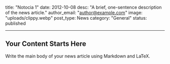 title: "Notocia 1"
date: 2012-10-08
desc: "A brief, one-sentence description of the news article."
author_email: "author@example.com"
image: "uploads/clippy.webp"
post_type: News
category: "General" 
status: published

---

## Your Content Starts Here

Write the main body of your news article using Markdown and LaTeX.